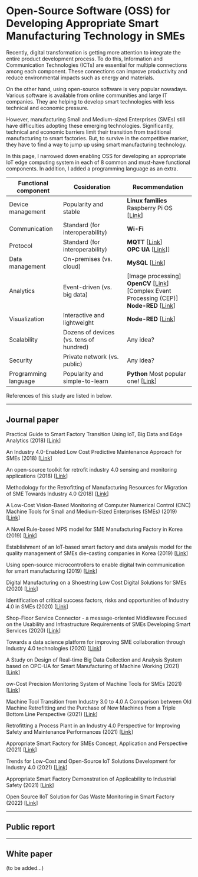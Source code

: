 # Open-Source Software (OSS) for Developing Appropriate Smart Manufacturing Technology in SMEs

Recently, digital transformation is getting more attention to integrate the entire product development process. To do this, Information and Communication Technologies (ICTs) are essential for multiple connections among each component. These connections can improve productivity and reduce environmental impacts such as energy and materials.

On the other hand, using open-source software is very popular nowadays. Various software is available from online communities and large IT companies. They are helping to develop smart technologies with less technical and economic pressure.

However, manufacturing Small and Medium-sized Enterprises (SMEs) still have difficulties adopting these emerging technologies. Significantly, technical and economic barriers limit their transition from traditional manufacturing to smart factories. But, to survive in the competitive market, they have to find a way to jump up using smart manufacturing technology. 

In this page, I narrowed down enabling OSS for developing an appropriate IoT edge computing system in each of 8 common and must-have functional components. In addition, I added a programming language as an extra.

| Functional component | Cosideration | Recommendation |
| ----------- | ----------- | ----------- |
| Device management | Popularity and stable | **Linux families** Raspberry Pi OS [[Link](https://www.raspberrypi.com/software/)] |
| Communication | Standard (for interoperability) | **Wi-Fi** |
| Protocol | Standard (for interoperability) | **MQTT** [[Link](https://mqtt.org/)] <br> **OPC UA** [[Link](https://opcfoundation.org/about/opc-technologies/opc-ua/)]] |
| Data management | On-premises (vs. cloud) | **MySQL** [[Link](https://www.mysql.com/)] |
| Analytics | Event-driven (vs. big data) | [Image processing] <br> **OpenCV** [[Link](https://opencv.org/)] <br> [Complex Event Processing (CEP)] <br> **Node-RED** [[Link](https://nodered.org/)] |
| Visualization | Interactive and lightweight | **Node-RED** [[Link](https://nodered.org/)] |
| Scalability | Dozens of devices (vs. tens of hundred) | Any idea? |
| Security | Private network (vs. public) | Any idea? |
| Programming language | Popularity and simple-to-learn | **Python** Most popular one! [[Link](https://www.python.org/)] |

References of this study are listed in below.

---
## Journal paper
Practical Guide to Smart Factory Transition Using IoT, Big Data and Edge Analytics (2018) [[Link]()]  

An Industry 4.0-Enabled Low Cost Predictive Maintenance Approach for SMEs (2018) [[Link]()]  

An open-source toolkit for retrofit industry 4.0 sensing and monitoring applications (2018) [[Link]()]  

Methodology for the Retrofitting of Manufacturing Resources for Migration of SME Towards Industry 4.0 (2018) [[Link]()]  

A Low-Cost Vision-Based Monitoring of Computer Numerical Control (CNC) Machine Tools for Small and Medium-Sized Enterprises (SMEs) (2019) [[Link](https://doi.org/10.3390/s19204506)]  

A Novel Rule-based MPS model for SME Manufacturing Factory in Korea (2019) [[Link]()]  

Establishment of an IoT-based smart factory and data analysis model for the quality management of SMEs die-casting companies in Korea (2019) [[Link]()]  

Using open-source microcontrollers to enable digital twin communication for smart manufacturing (2019) [[Link]()]  

Digital Manufacturing on a Shoestring Low Cost Digital Solutions for SMEs (2020) [[Link]()]  

Identification of critical success factors, risks and opportunities of Industry 4.0 in SMEs (2020) [[Link]()]  

Shop-Floor Service Connector - a message-oriented Middleware Focused on the Usability and Infrastructure Requirements of SMEs Developing Smart Services (2020) [[Link]()]  

Towards a data science platform for improving SME collaboration through Industry 4.0 technologies (2020) [[Link]()]  

A Study on Design of Real-time Big Data Collection and Analysis System based on OPC-UA for Smart Manufacturing of Machine Working (2021) [[Link]()]  

ow-Cost Precision Monitoring System of Machine Tools for SMEs (2021) [[Link]()]  

Machine Tool Transition from Industry 3.0 to 4.0 A Comparison between Old Machine Retrofitting and the Purchase of New Machines from a Triple Bottom Line Perspective (2021) [[Link]()]  

Retrofitting a Process Plant in an Industry 4.0 Perspective for Improving Safety and Maintenance Performances (2021) [[Link]()]  

Appropriate Smart Factory for SMEs Concept, Application and Perspective (2021) [[Link]()]  

Trends for Low-Cost and Open-Source IoT Solutions Development for Industry 4.0 (2021) [[Link]()]  

Appropriate Smart Factory Demonstration of Applicability to Industrial Safety (2021) [[Link]()]  

Open Source IIoT Solution for Gas Waste Monitoring in Smart Factory (2022) [[Link]()]  

---
## Public report

---
## White paper
(to be added...)
